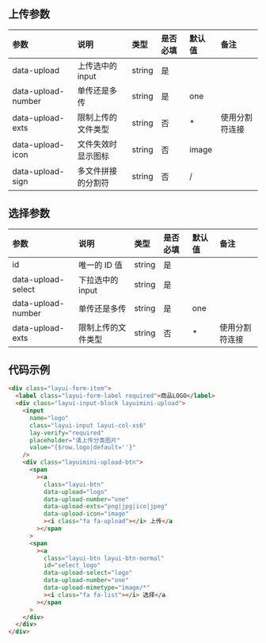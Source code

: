 ## 上传参数

| 参数               | 说明               | 类型   | 是否必填 | 默认值 | 备注           |
| :----------------- | :----------------- | :----- | :------- | :----- | :------------- |
| data-upload        | 上传选中的 input   | string | 是       |        |                |
| data-upload-number | 单传还是多传       | string | 是       | one    |                |
| data-upload-exts   | 限制上传的文件类型 | string | 否       | \*     | 使用分割符连接 |
| data-upload-icon   | 文件失效时显示图标 | string | 否       | image  |                |
| data-upload-sign   | 多文件拼接的分割符 | string | 否       | /      |                |

## 选择参数

| 参数               | 说明               | 类型   | 是否必填 | 默认值 | 备注           |
| :----------------- | :----------------- | :----- | :------- | :----- | :------------- |
| id                 | 唯一的 ID 值       | string | 是       |        |                |
| data-upload-select | 下拉选中的 input   | string | 是       |        |                |
| data-upload-number | 单传还是多传       | string | 是       | one    |                |
| data-upload-exts   | 限制上传的文件类型 | string | 否       | \*     | 使用分割符连接 |

## 代码示例

```html
<div class="layui-form-item">
  <label class="layui-form-label required">商品LOGO</label>
  <div class="layui-input-block layuimini-upload">
    <input
      name="logo"
      class="layui-input layui-col-xs6"
      lay-verify="required"
      placeholder="请上传分类图片"
      value="{$row.logo|default=''}"
    />
    <div class="layuimini-upload-btn">
      <span
        ><a
          class="layui-btn"
          data-upload="logo"
          data-upload-number="one"
          data-upload-exts="png|jpg|ico|jpeg"
          data-upload-icon="image"
          ><i class="fa fa-upload"></i> 上传</a
        ></span
      >
      <span
        ><a
          class="layui-btn layui-btn-normal"
          id="select_logo"
          data-upload-select="logo"
          data-upload-number="one"
          data-upload-mimetype="image/*"
          ><i class="fa fa-list"></i> 选择</a
        ></span
      >
    </div>
  </div>
</div>
```
